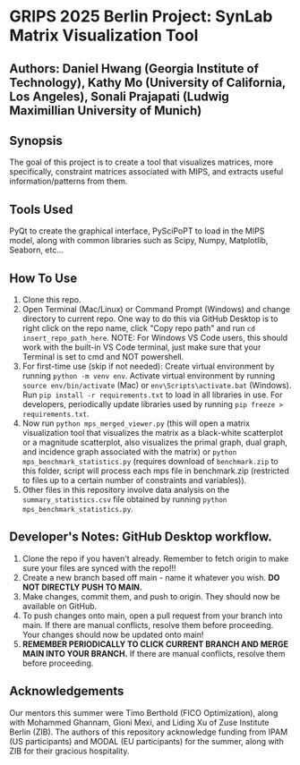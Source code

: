 # GRIPS 2025 Berlin Project: SynLab Matrix Visualization Tool
## Authors: Daniel Hwang (Georgia Institute of Technology), Kathy Mo (University of California, Los Angeles), Sonali Prajapati (Ludwig Maximillian University of Munich)

## Synopsis
The goal of this project is to create a tool that visualizes matrices, more specifically, constraint matrices associated with MIPS, and extracts useful information/patterns from them.

## Tools Used
PyQt to create the graphical interface, PySciPoPT to load in the MIPS model, along with common libraries such as Scipy, Numpy, Matplotlib, Seaborn, etc...

## How To Use
1. Clone this repo. 
2. Open Terminal (Mac/Linux) or Command Prompt (Windows) and change directory to current repo. One way to do this via GitHub Desktop is to right click on the repo name, click "Copy repo path" and run `cd insert_repo_path_here`. NOTE: For Windows VS Code users, this should work with the built-in VS Code terminal, just make sure that your Terminal is set to cmd and NOT powershell.
3. For first-time use (skip if not needed): Create virtual environment by running `python -m venv env`. Activate virtual environment by running `source env/bin/activate` (Mac) or `env\Scripts\activate.bat` (Windows). Run `pip install -r requirements.txt` to load in all libraries in use. For developers, periodically update libraries used by running `pip freeze > requirements.txt`.
4. Now run `python mps_merged_viewer.py` (this will open a matrix visualization tool that visualizes the matrix as a black-white scatterplot or a magnitude scatterplot, also visualizes the primal graph, dual graph, and incidence graph associated with the matrix) or `python mps_benchmark_statistics.py` (requires download of `benchmark.zip` to this folder, script will process each mps file in benchmark.zip (restricted to files up to a certain number of constraints and variables)).
5. Other files in this repository involve data analysis on the `summary_statistics.csv` file obtained by running `python mps_benchmark_statistics.py`.

## Developer's Notes: GitHub Desktop workflow.
1. Clone the repo if you haven't already. Remember to fetch origin to make sure your files are synced with the repo!!!
2. Create a new branch based off main - name it whatever you wish. **DO NOT DIRECTLY PUSH TO MAIN.**
3. Make changes, commit them, and push to origin. They should now be available on GitHub.
4. To push changes onto main, open a pull request from your branch into main. If there are manual conflicts, resolve them before proceeding. Your changes should now be updated onto main!
5. **REMEMBER PERIODICALLY TO CLICK CURRENT BRANCH AND MERGE MAIN INTO YOUR BRANCH.** If there are manual conflicts, resolve them before proceeding.

## Acknowledgements
Our mentors this summer were Timo Berthold (FICO Optimization), along with Mohammed Ghannam, Gioni Mexi, and Liding Xu of Zuse Institute Berlin (ZIB). The authors of this repository acknowledge funding from IPAM (US participants) and MODAL (EU participants) for the summer, along with ZIB for their gracious hospitality.